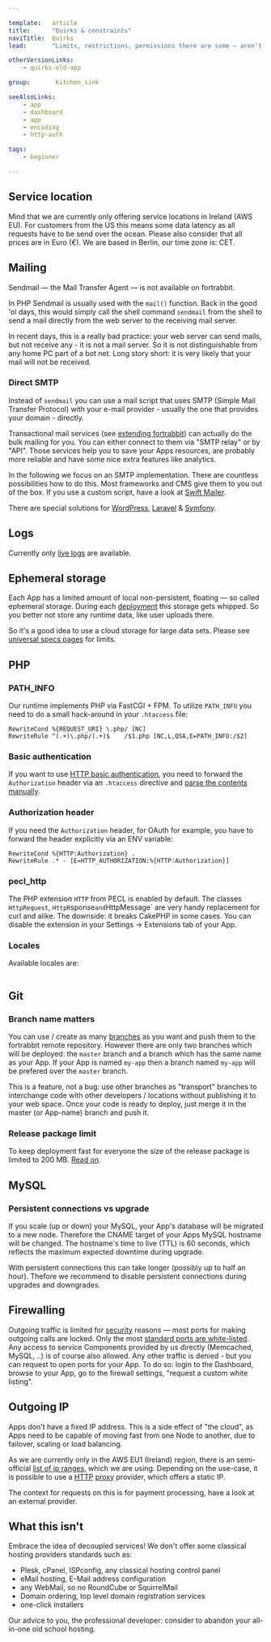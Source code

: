 ```yaml
---

template:   article
title:      "Quirks & constraints"
naviTitle:  Quirks
lead:       "Limits, restrictions, permissions there are some — aren't there always? Heads up so it doesn't cost you hours of debugging in the wrong direction."

otherVersionLinks:
    - quirks-old-app

group:       Kitchen_sink

seeAlsoLinks:
    - app
    - dashboard
    - app
    - encoding
    - http-auth

tags:
    - beginner

---
```



## Service location

Mind that we are currently only offering service locations in Ireland (AWS EU). For customers from the US this means some data latency as all requests have to be send over the ocean. Please also consider that all prices are in Euro (€). We are based in Berlin, our time zone is: CET.

## Mailing

Sendmail — the Mail Transfer Agent — is not available on fortrabbit.

In PHP Sendmail is usually used with the `mail()` function. Back in the good 'ol days, this would simply call the shell command `sendmail` from the shell to send a mail directly from the web server to the receiving mail server.

In recent days, this is a really bad practice: your web server can send mails, but not receive any - it is not a mail server. So it is not distinguishable from any home PC part of a bot net. Long story short: it is very likely that your mail will not be received.


### Direct SMTP

Instead of `sendmail` you can use a mail script that uses SMTP (Simple Mail Transfer Protocol) with your e-mail provider - usually the one that provides your domain - directly.

Transactional mail services (see [extending fortrabbit](/#extending-fortrabbit)) can actually do the bulk mailing for you. You can either connect to them via "SMTP relay" or by "API". Those services help you to save your Apps resources, are probably more reliable and have some nice extra features like analytics.

In the following we focus on an SMTP implementation. There are countless possibilities how to do this. Most frameworks and CMS give them to you out of the box. If you use a custom script, have a look at [Swift Mailer](http://swiftmailer.org/).

There are special solutions for [WordPress](install-wordpress#toc-smtp), [Laravel](install-laravel#toc-smtp) & [Symfony](install-symfony#toc-smtp).


## Logs

Currently only [live logs](logging) are available.


<!--  TODO: rewrite on object storage launch -->

## Ephemeral storage

Each App has a limited amount of local non-persistent, floating — so called ephemeral storage. During each [deployment](/deployment) this storage gets whipped. So you better not store any runtime data, like user uploads there. 

So it's a good idea to use a cloud storage for large data sets. Please see [universal specs pages](http://www.fortrabbit.com/specs#limits) for limits.


## PHP

### PATH_INFO

Our runtime implements PHP via FastCGI + FPM. To utilize `PATH_INFO` you need to do a small hack-around in your `.htaccess` file:

```
RewriteCond %{REQUEST_URI} \.php/ [NC]
RewriteRule ^(.+)\.php/(.+)$    /$1.php [NC,L,QSA,E=PATH_INFO:/$2]
```

### Basic authentication

If you want to use [HTTP basic authentication](http://en.wikipedia.org/wiki/Basic_access_authentication), you need to forward the `Authorization` header via an `.htaccess` directive and [parse the contents manually](http-auth).

### Authorization header

If you need the `Authorization` header, for OAuth for example, you have to forward the header explicitly via an ENV variable:

```
RewriteCond %{HTTP:Authorization} .
RewriteRule .* - [E=HTTP_AUTHORIZATION:%{HTTP:Authorization}]
```

### pecl_http

The PHP extension `HTTP` from PECL is enabled by default. The classes `HttpRequest`, `HttpR`sponse` and `HttpMessage` are very handy replacement for curl and alike. The downside: it breaks CakePHP in some cases. You can disable the extension in your Settings -> Extensions tab of your App.

### Locales

Available locales are:

<pre><code class="plain" id="locales"></code></pre>
<script type="text/javascript">
    $(function() {
        console.log("Loading locales");
        $.get('/locales.php', function(res) {
            $('#locales').text(res.sort().join("\n"));
        })
    });
</script>

## Git

### Branch name matters

You can use / create as many [branches](git) as you want and push them to the fortrabbit remote repository. However there are only two branches which will be deployed: the `master` branch and a branch which has the same name as your App. If your App is named `my-app` then a branch named `my-app` will be prefered over the `master` branch.

This is a feature, not a bug: use other branches as "transport" branches to interchange code with other developers / locations without publishing it to your web space. Once your code is ready to deploy, just merge it in the master (or App-name) branch and push it.

### Release package limit

To keep deployment fast for everyone the size of the release package is limited to 200 MB. [Read on](git#toc-release-package-limit).

## MySQL

### Persistent connections vs upgrade

If you scale (up or down) your MySQL, your App's database will be migrated to a new node. Therefore the CNAME target of your Apps MySQL hostname will be changed. The hostname's time to live (TTL) is 60 seconds, which reflects the maximum expected downtime during upgrade.

With persistent connections this can take longer (possibly up to half an hour). Thefore we recommend to disable persistent connections during upgrades and downgrades.



## Firewalling

Outgoing traffic is limited for [security](security) reasons — most ports for making outgoing calls are locked. Only the most [standard ports are white-listed](http://www.fortrabbit.com/specs#firewall). Any access to service Components provided by us directly (Memcached, MySQL, ..) is of course also allowed. Any other traffic is denied - but you can request to open ports for your App. To do so: login to the Dashboard, browse to your App, go to the firewall settings, "request a custom white listing".


## Outgoing IP

Apps don't have a fixed IP address. This is a side effect of "the cloud", as Apps need to be capable of moving fast from one Node to another, due to failover, scaling or load balancing.

As we are currently only in the AWS EU1 (Ireland) region, there is an semi-official [list of ip ranges](http://docs.aws.amazon.com/general/latest/gr/aws-ip-ranges.html), which we are using. Depending on the use-case, it is possible to use a [HTTP](https://www.quotaguard.com/pricing#_quotaguardstatic) [proxy](http://www.vpnuk.info/dedicated-ip.html) provider, which offers a static IP.

The context for requests on this is for payment processing, have a look at an external provider.

## What this isn't

Embrace the idea of decoupled services! We don't offer some classical hosting providers standards such as:

* Plesk, cPanel, ISPconfig, any classical hosting control panel
* eMail hosting, E-Mail address configuration
* any WebMail, so no RoundCube or SquirrelMail
* Domain ordering, top level domain registration services
* one-click installers

Our advice to you, the professional developer: consider to abandon your all-in-one old school hosting.